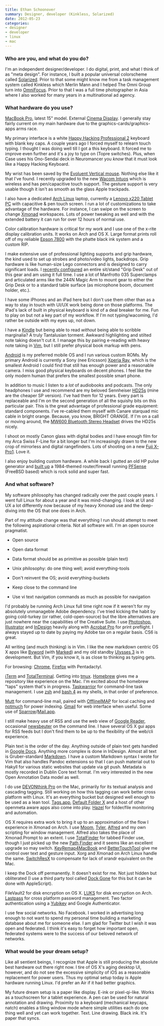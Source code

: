 ```yaml
---
title: Ethan Schoonover
summary: Designer, developer (Kinkless, Solarized)
date: 2012-05-23
categories:
- designer
- developer
- linux
- mac
---
```


### Who are you, and what do you do?

I'm an independent designer/developer. I do digital, print, and what I think of as "meta design". For instance, I built a popular universal colorscheme called [Solarized][]. Prior to that some might know me from a task management system called Kinkless which Merlin Mann and I helped The Omni Group turn into [OmniFocus][]. Prior to that I was a full time photographer in Asia where I also worked for many years in a multinational ad agency.

### What hardware do you use?

[MacBook Pro][macbook-pro], latest 15" model. External [Cinema Display][cinema-display]. I generally stay fairly current on my main hardware due to the graphics-cards/graphics-apps arms race.

My primary interface is a white [Happy Hacking Professional 2][happy-hacking-keyboard] keyboard with blank key caps. A couple years ago I forced myself to relearn touch typing. I thought I was doing well till I got a this keyboard. It forced me to improve even further and it's a joy to type on (Topre switches). Plus, when Case uses his Ono-Sendai deck in Neuromancer you *know* that it must look like a Happy Hacking Keyboard.

My wrist has been saved by the [Evoluent Vertical mouse][verticalmouse]. Nothing else like it that I've found. I recently upgraded to the new [Wacom Intuos][intuos] which is wireless and has pen/capacitive touch support. The gesture support is very usable though it isn't as smooth as the glass Apple trackpads.

I also have a dedicated [Arch Linux][arch-linux] laptop, currently a [Lenovo x220 Tablet PC][thinkpad-x220] with capacitive & pen touch screen. I run a lot of customizations to take advantage of the hardware. For instance, I can swipe on the screen to change [Xmonad][] workspaces. Lots of power tweaking as well and with the extended battery it can run for over 12 hours of normal use.

Color calibration hardware is critical for my work and I use one of the x-rite display calibration units. It works on Arch and OS X. Large format prints roll off of my reliable [Epson 7800][stylus-pro-7800] with the phatte black ink system and a custom RIP.

I make extensive use of professional lighting supports and grip hardware, the kind used to set up strobes and photo/video lights, backdrops. Grip hardware is like human-size Lego connectors and is designed to carry significant loads. I [recently configured](http://www.youtube.com/watch?v=ySEBqNAnyjk "A video of Ethan setting up a Grip Desk.") an entire sit/stand "Grip Desk" out of this gear and am using it full time. I use a lot of Manfrotto 035 Superclamps and articulated arms like the 244N Magic Arm to mount gear to either the Grip Desk or to a standard table surface (as microphone boom, document holder, etc.).

I have some iPhones and an iPad here but I don't use them other than as a way to stay in touch with UI/UX work being done on those platforms. The iPad's lack of built in physical keyboard is kind of a deal breaker for me. Fun to play on but not a key part of my workflow. If I'm not typing/wacoming, I'd rather be outside with my eyes up, not down.

I have a [Kindle][] but being able to read *without* being able to scribble marginalia? A truly Tantalusian torment. Awkward highlighting and stilted note taking doesn't cut it. I manage this by pairing e-reading with heavy note taking in [Vim][], but I still prefer physical book markup with pens.

[Android][] is my preferred mobile OS and I run various custom ROMs. My primary Android is currently a Sony (nee Ericsson) [Xperia Ray][xperia-ray], which is the smallest Android I could find that still has enough power and a reasonable camera. I miss good physical keyboards on decent phones. I feel like the only modern human that prefers the smallest possible smart phone.

In addition to music I listen to a *lot* of audiobooks and podcasts. The only headphones I use and recommend are my beloved Sennheiser [HD25s][hd25sp] (mine are the cheaper SP version). I've had them for 12 years. Every part is replaceable and I'm on the second generation of all the squishy bits on this particular pair. This is the great advantage of professional grade equipment: standard components. I've re-cabled them myself with Canare starquad mic cable in bright orange. Because, you know, BRIGHT ORANGE. If I'm on a call or moving around, the [MW600 Bluetooth Stereo Headset][mw600] drives the HD25s nicely.

I shoot on mostly Canon glass with digital bodies and I have enough film for my Arca Swiss F-Line for a bit longer but I'm increasingly drawn to the new crop of mirrorless and digital rangefinders. Lots of shooting on a new [Fuji X-Pro1][x-pro1]. Love it.

I also enjoy building custom hardware. A while back I gutted an old HP pulse generator and [built up](http://www.flickr.com/photos/ejas/4876509244/in/set-72157624629593889/ "A photo of Ethan's custom router.") a 1984-themed router/firewall running [PFSense][] (FreeBSD based) which is rock solid and super fast.

### And what software?

My software philosophy has changed radically over the past couple years. I went full Linux for about a year and it was mind-changing. I look at UI and UX a lot differently now because of my heavy Xmonad use and the deep-diving into the OS that one does in Arch.

Part of my attitude change was that everything I run should attempt to meet the following aspirational criteria. Not all software will. I'm an open source pragmatist.

* Open source

* Open data format

* Data format should be as primitive as possible (plain text)

* Unix philosophy: do one thing well; avoid everything-tools

* Don't reinvent the OS; avoid everything-buckets

* Keep close to the command line

* Use vi text navigation commands as much as possible for navigation

I'd probably be running Arch Linux full time right now if it weren't for my absolutely unmanageble Adobe dependency. I've tried kicking the habit by going cold-turkey (or rather, cold-open-source) but the libre alternatives are just nowhere near the capabilities of the Creative Suite. I use [Photoshop][], [Illustrator][] and [InDesign][] heavily along with [Acrobat Pro][acrobat] for print preflight. I always stayed up to date by paying my Adobe tax on a regular basis. CS6 is great.

All writing (and much thinking) is in Vim. I like the new markdown centric OS X apps like [Byword][] (with [Marked][]) and my old standby [Ulysses 3][ulysses] is in development. But Vim, if you know it, is as close to thinking as typing gets.

For browsing: [Chrome][], [Firefox][] with Pentadactyl.

[iTerm][iterm2] and [TotalTerminal][]. Getting into [tmux][]. [Homebrew][] gives me a repository like experience on the Mac. I'm excited about the homebrew "taps" system that's in progress. [Taskwarrior][] for command-line task management. I use [zsh][] and [bash 4][bash] as my shells, in that order of preference.

[Mutt][] for command-line mail, paired with [OfflineIMAP][] for local caching and [notmuch][] for power indexing. [Gmail][] for web interface when useful. Some use of [Sparrow][]/[Mail.app][mail].

I still make heavy use of RSS and use the web view of [Google Reader][google-reader], occasional [newsbeuter][] on the command line. I have several OS X gui apps for RSS feeds but I don't find them to be up to the flexibility of the web/cli experience.

Plain text is the order of the day. Anything outside of plain text gets handled in [Google Docs][google-docs]. Anything more complex is done in InDesign. Almost all text is Gruber-standard [Markdown][]. I have a custom Markdown syntax I wrote for Vim that also handles Pandoc extensions so that I can push material out to Hakyll for various static websites that update via git push. Metadata is mostly recorded in Dublin Core text format. I'm very interested in the new Open Annotation Data model as well.

I do use [DEVONthink Pro][devonthink] on the Mac, primarily for its textual analysis and cascading tagging. Still working on how this tagging can work better cross platform with Linux. It's an everything bucket but designed well enough to be used as a lean tool. [Tags.app][tags], [Default Folder X][default-folder-x] and a host of other openmeta aware apps also come into play. [Hazel][] for folder/file monitoring and automation.

OS X requires extra work to bring it up to an approximation of the flow I experience in Xmonad on Arch. I use [Moom][], [Tyler][tyler-wm], [Alfred][] and my own scripting for window management. Alfred also takes the place of Xmonad.Prompt to an extent. I use [TotalFinder][] for tabbed Finder use, though I just picked up the new [Path Finder][path-finder] and it seems like an excellent upgrade so may switch. [KeyRemap4MacBook][] and [BetterTouchTool][] give me control over text and gesture input. Xorg and Xmonad on Arch Linux handle the same. [SwitchResX][] to compensate for lack of xrandr equivalent on the Mac.

I keep the Dock off permanently. It doesn't exist for me. Not just hidden but obliterated (I use a third party tool called [Dock Gone][dock-gone] for this but it can be done with AppleScript).

FileVault2 for disk encryption on OS X. [LUKS][] for disk encryption on Arch. [Lastpass][] for cross platform password management. Two factor authentication using a [Yubikey][] and Google Authenticator.

I use few social networks. No Facebook. I worked in advertising long enough to not want to spend my personal time building a marketing database about me for someone else. I am glad for Twitter but I wish it was open and federated. I think it's easy to forget how important open, federated systems were to the success of our beloved network of networks.

### What would be your dream setup?

Like all sentient beings, I recognize that Apple is still producing the absolute best hardware out there right now. I tire of OS X's aging desktop UI, however, and do not see the excessive simplicity of iOS as a reasonable replacement for power users. Thus my optimal setup today is Apple hardware running Linux. I'd prefer an Air if it had better graphics.

My future dream setup is a paper like display. E-ink or pixel-qi-like. Works as a touchscreen for a tablet experience. A pen can be used for natural annotation and drawing. Proximity to a keyboard (mechanical keycaps, natch) enables a tiling window mode where simple utilities each do one thing well and yet can work together. Text. Line drawing. Black ink. It's paper that syncs.

[acrobat]: https://acrobat.adobe.com/us/en/acrobat.html "Software for creating and editing PDF documents."
[alfred]: https://www.alfredapp.com/ "A launcher app for the Mac."
[android]: https://developers.google.com/android/?csw=1 "A mobile phone platform."
[arch-linux]: https://www.archlinux.org/ "A Linux distro."
[bash]: http://www.gnu.org/software/bash/ "A terminal shell."
[bettertouchtool]: https://www.boastr.net/ "Mac software to add custom multi-touch gestures."
[byword]: https://bywordapp.com/ "A full-screen writing tool for the Mac."
[chrome]: https://www.google.com/intl/en/chrome/browser/ "A WebKit-based browser, where each tab runs in its own thread."
[cinema-display]: https://en.wikipedia.org/wiki/Apple_Cinema_Display "An LCD display."
[default-folder-x]: https://www.stclairsoft.com/DefaultFolderX/ "A Mac OS X utility for expanding the capabilities of the Open and Save dialogs."
[devonthink]: https://www.devontechnologies.com/products/devonthink/ "Software for storing all your documents, scans etc."
[dock-gone]: https://gigaom.com/2009/07/07/dock-gone-say-goodbye-to-your-dock/ "Mac software to make the Dock never appear."
[firefox]: https://www.mozilla.org/en-US/firefox/new/ "A cross-platform open-source web browser."
[gmail]: https://mail.google.com/mail/ "Web-based email."
[google-docs]: https://en.wikipedia.org/wiki/Google_Docs "A web-based office suite."
[google-reader]: https://en.wikipedia.org/wiki/Google_Reader "A web-based feed reader."
[happy-hacking-keyboard]: https://en.wikipedia.org/wiki/Happy_Hacking_Keyboard "A computer keyboard."
[hazel]: https://www.noodlesoft.com/ "A file organiser/housekeeper for the Mac."
[hd25sp]: https://www.amazon.com/Sennheiser-HD25SP-Over-Ear-High-Efficiency-Headphone/dp/B00006HOKN "Over the ear headphones."
[homebrew]: http://brew.sh "Command-line package manager for Mac OS X."
[illustrator]: https://www.adobe.com/products/illustrator.html "A vector graphics editor."
[indesign]: https://www.adobe.com/products/indesign.html "A desktop/web publishing application."
[intuos]: https://www.wacom.com/en-us/products/pen-tablets/intuos "A pen tablet."
[iterm2]: https://iterm2.com/ "An alternative terminal application for macOS."
[keyremap4macbook]: https://karabiner-elements.pqrs.org/ "Mac software for remapping the keys of your laptop."
[kindle]: https://www.amazon.com/Kindle-Ereader-ebook-reader/dp/B007HCCNJU "A digital book reader."
[lastpass]: https://lastpass.com/ "A password manager."
[luks]: https://en.wikipedia.org/wiki/Linux_Unified_Key_Setup "A disk encryption system for Linux."
[macbook-pro]: https://www.apple.com/macbook-pro/ "A laptop."
[mail]: https://en.wikipedia.org/wiki/Mail_(application) "The default Mac OS X mail client."
[markdown]: https://daringfireball.net/projects/markdown/ "An email-like format for marking up text."
[marked]: https://marked2app.com/ "A Markdown preview tool for Mac text editors."
[moom]: https://manytricks.com/moom/ "A Mac tool for taking control of window sizing/moving."
[mutt]: http://www.mutt.org/ "A command-line email client."
[mw600]: https://www.amazon.com/Ericsson-Hi-Fi-Bluetooth-Stereo-Headset/dp/B003DQ1DCM "A Bluetooth stereo headset."
[newsbeuter]: https://newsbeuter.org/ "A command-line feed reader."
[notmuch]: https://notmuchmail.org/ "An email index and search tool."
[offlineimap]: http://www.offlineimap.org/ "A tool for syncing mail from an IMAP server."
[omnifocus]: https://www.omnigroup.com/omnifocus/ "Task management software for the Mac."
[path-finder]: https://www.cocoatech.io "A replacement for macOS Finder file browser."
[pfsense]: https://www.pfsense.org/ "A FreeBSD-based firewall/router OS."
[photoshop]: https://www.adobe.com/products/photoshop.html "A bitmap image editor."
[solarized]: https://ethanschoonover.com/solarized "A colour theme for text editors."
[sparrow]: http://www.gmail.com/intl/en/mail/help/sparrow.html "A mail client for the Mac with a funky UI."
[stylus-pro-7800]: https://www.epson.com/cgi-bin/Store/support/supDetail.jsp?infoType=Overview&oid=60321 "A 24 inch wide format printer."
[switchresx]: http://www.madrau.com/index.html "Mac software for switching screen resolutions."
[tags]: http://www.caseapps.com/tags/ "A Mac tool for tagging and organising files."
[taskwarrior]: https://taskwarrior.org/ "A command-line to do manager."
[thinkpad-x220]: http://web.archive.org/web/20170206231919/http://shop.lenovo.com/us/laptops/thinkpad/x-series/x220 "A 12.5 inch PC laptop."
[tmux]: https://sourceforge.net/projects/tmux/ "A terminal multiplexer, similar to screen."
[totalfinder]: https://totalfinder.binaryage.com/ "Software that adds extra features (tabs, etc.) to Mac OS X's Finder."
[totalterminal]: https://totalterminal.binaryage.com/ "A Mac tool for bringing up a system-wide terminal window."
[tyler-wm]: https://www.macupdate.com/app/mac/42050/tyler-window-manager "A tiling window manager for Mac OS X."
[ulysses]: http://www.ulyssesapp.com/ "A writing/text editor for the Mac."
[verticalmouse]: https://www.evoluent.com/vm3w.html "A unique wireless mouse."
[vim]: https://www.vim.org/ "A command-line text editor."
[x-pro1]: http://www.fujifilm.com/products/digital_cameras/x/fujifilm_x_pro1/ "A 16 megapixel fancy camera."
[xmonad]: https://xmonad.org/ "A tiling window manager for X11."
[xperia-ray]: https://en.wikipedia.org/wiki/Sony_Ericsson_Xperia_ray "An Android-based smartphone."
[yubikey]: https://www.yubico.com/products/yubikey-hardware/yubikey/ "A USB-based tool for generating one-time passwords."
[zsh]: https://www.zsh.org/ "An interactive shell and scripting language."
